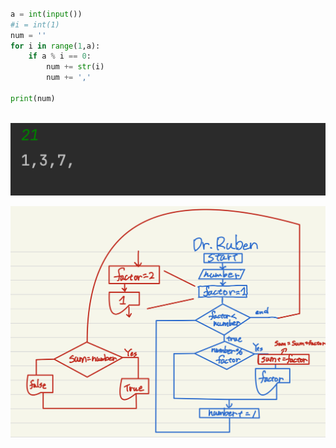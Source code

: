```.py

a = int(input())
#i = int(1)
num = ''
for i in range(1,a):
    if a % i == 0:
        num += str(i)
        num += ','

print(num)



```
![solution to the quiz](005.png)

![flow chart](005fc.png)
